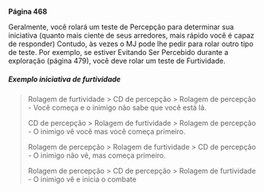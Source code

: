 
**Página 468**

Geralmente, você rolará um teste de Percepção para determinar sua iniciativa (quanto mais ciente de seus arredores, mais rápido você é capaz de responder)
Contudo, às vezes o MJ pode lhe pedir para rolar outro tipo de teste. Por exemplo, se estiver Evitando Ser Percebido durante a exploração (página 479), você deve rolar um teste de Furtividade.

##### Exemplo iniciativa de furtividade
> Rolagem de furtividade > CD de percepção > Rolagem de percepção - Você começa e o inimigo não sabe que você está lá.
> 
> CD de percepção > Rolagem de furtividade > Rolagem de percepção - O inimigo vê você mas você começa primeiro.
> 
> Rolagem de percepção > Rolagem de furtividade > CD de percepção - O inimigo não vê, mas começa primeiro.
> 
> Rolagem de percepção > CD de percepção > Rolagem de furtividade - O inimigo vê e inicia o combate
